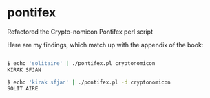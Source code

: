 pontifex
========

Refactored the Crypto-nomicon Pontifex perl script

Here are my findings, which match up with the appendix of the book:

```bash

$ echo 'solitaire' | ./pontifex.pl cryptonomicon
KIRAK SFJAN 

$ echo 'kirak sfjan' | ./pontifex.pl -d cryptonomicon
SOLIT AIRE  
```
